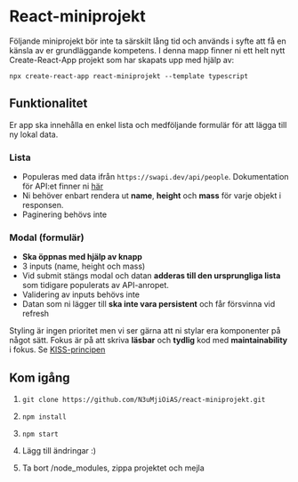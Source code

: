 # React-miniprojekt

Följande miniprojekt bör inte ta särskilt lång tid och används i syfte att få en känsla av er grundläggande kompetens.
I denna mapp finner ni ett helt nytt Create-React-App projekt som har skapats upp med hjälp av:

`npx create-react-app react-miniprojekt --template typescript`

## Funktionalitet

Er app ska innehålla en enkel lista och medföljande formulär för att lägga till ny lokal data.

### Lista

- Populeras med data ifrån `https://swapi.dev/api/people`. Dokumentation för API:et finner ni [här](https://swapi.dev/)
- Ni behöver enbart rendera ut **name**, **height** och **mass** för varje objekt i responsen.
- Paginering behövs inte

### Modal (formulär)

- **Ska öppnas med hjälp av knapp**
- 3 inputs (name, height och mass)
- Vid submit stängs modal och datan **adderas till den ursprungliga lista** som tidigare populerats av API-anropet.
- Validering av inputs behövs inte
- Datan som ni lägger till **ska inte vara persistent** och får försvinna vid refresh

Styling är ingen prioritet men vi ser gärna att ni stylar era komponenter på något sätt.
Fokus är på att skriva **läsbar** och **tydlig** kod med **maintainability** i fokus. Se [KISS-principen](https://en.wikipedia.org/wiki/KISS_principle)

## Kom igång

1.  `git clone https://github.com/N3uMjiOiAS/react-miniprojekt.git`

2.  `npm install`

3.  `npm start`

4.  Lägg till ändringar :)

5.  Ta bort /node_modules, zippa projektet och mejla
